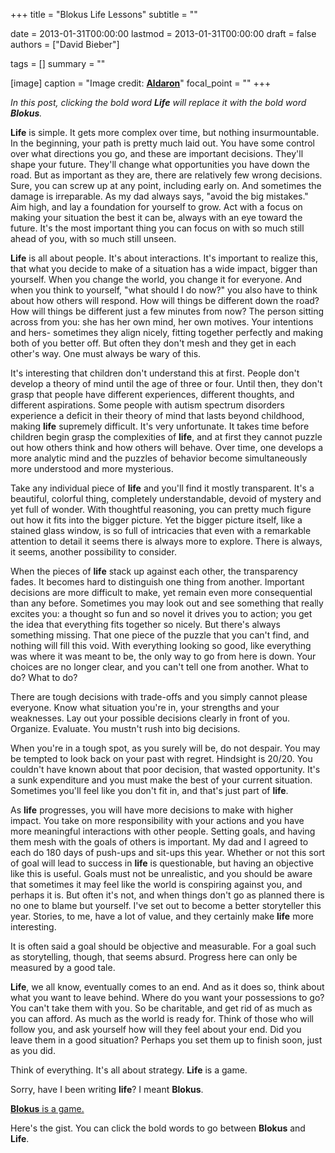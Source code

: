 +++
title = "Blokus Life Lessons"
subtitle = ""

date = 2013-01-31T00:00:00
lastmod = 2013-01-31T00:00:00
draft = false
authors = ["David Bieber"]

tags = []
summary = ""

[image]
  caption = "Image credit: [**Aldaron**](https://commons.wikimedia.org/wiki/File:BlockusFinalBoardCloseUp.jpg)"
  focal_point = ""
+++

<i>In this post, clicking the bold word **<span class="blokus">Life</span>** will replace it with the bold word **<span class="blokus">Blokus</span>**.</i>

**<span class="blokus">Life</span>** is simple. It gets more complex over time, but nothing insurmountable. In the beginning, your path is pretty much laid out. You have some control over what directions you go, and these are important decisions. They'll shape your future. They'll change what opportunities you have down the road. But as important as they are, there are relatively few wrong decisions. Sure, you can screw up at any point, including early on. And sometimes the damage is irreparable. As my dad always says, "avoid the big mistakes." Aim high, and lay a foundation for yourself to grow. Act with a focus on making your situation the best it can be, always with an eye toward the future. It's the most important thing you can focus on with so much still ahead of you, with so much still unseen.

**<span class="blokus">Life</span>** is all about people. It's about interactions. It's important to realize this, that what you decide to make of a situation has a wide impact, bigger than yourself. When you change the world, you change it for everyone. And when you think to yourself, "what should I do now?" you also have to think about how others will respond. How will things be different down the road? How will things be different just a few minutes from now? The person sitting across from you: she has her own mind, her own motives. Your intentions and hers- sometimes they align nicely, fitting together perfectly and making both of you better off. But often they don't mesh and they get in each other's way. One must always be wary of this.

It's interesting that children don't understand this at first. People don't develop a theory of mind until the age of three or four. Until then, they don't grasp that people have different experiences, different thoughts, and different aspirations. Some people with autism spectrum disorders experience a deficit in their theory of mind that lasts beyond childhood, making **<span class="blokus">life</span>** supremely difficult. It's very unfortunate. It takes time before children begin grasp the complexities of **<span class="blokus">life</span>**, and at first they cannot puzzle out how others think and how others will behave. Over time, one develops a more analytic mind and the puzzles of behavior become simultaneously more understood and more mysterious.

Take any individual piece of **<span class="blokus">life</span>** and you'll find it mostly transparent. It's a beautiful, colorful thing, completely understandable, devoid of mystery and yet full of wonder. With thoughtful reasoning, you can pretty much figure out how it fits into the bigger picture. Yet the bigger picture itself, like a stained glass window, is so full of intricacies that even with a remarkable attention to detail it seems there is always more to explore. There is always, it seems, another possibility to consider.

When the pieces of **<span class="blokus">life</span>** stack up against each other, the transparency fades. It becomes hard to distinguish one thing from another. Important decisions are more difficult to make, yet remain even more consequential than any before. Sometimes you may look out and see something that really excites you: a thought so fun and so novel it drives you to action; you get the idea that everything fits together so nicely. But there's always something missing. That one piece of the puzzle that you can't find, and nothing will fill this void. With everything looking so good, like everything was where it was meant to be, the only way to go from here is down. Your choices are no longer clear, and you can't tell one from another. What to do? What to do?

There are tough decisions with trade-offs and you simply cannot please everyone. Know what situation you're in, your strengths and your weaknesses. Lay out your possible decisions clearly in front of you. Organize. Evaluate. You mustn't rush into big decisions.

When you're in a tough spot, as you surely will be, do not despair. You may be tempted to look back on your past with regret. Hindsight is 20/20. You couldn't have known about that poor decision, that wasted opportunity. It's a sunk expenditure and you must make the best of your current situation. Sometimes you'll feel like you don't fit in, and that's just part of **<span class="blokus">life</span>**.

As **<span class="blokus">life</span>** progresses, you will have more decisions to make with higher impact. You take on more responsibility with your actions and you have more meaningful interactions with other people. Setting goals, and having them mesh with the goals of others is important. My dad and I agreed to each do 180 days of push-ups and sit-ups this year. Whether or not this sort of goal will lead to success in **<span class="blokus">life</span>** is questionable, but having an objective like this is useful. Goals must not be unrealistic, and you should be aware that sometimes it may feel like the world is conspiring against you, and perhaps it is. But often it's not, and when things don't go as planned there is no one to blame but yourself. I've set out to become a better storyteller this year. Stories, to me, have a lot of value, and they certainly make **<span class="blokus">life</span>** more interesting.

It is often said a goal should be objective and measurable. For a goal such as storytelling, though, that seems absurd. Progress here can only be measured by a good tale.

**<span class="blokus">Life</span>**, we all know, eventually comes to an end. And as it does so, think about what you want to leave behind. Where do you want your possessions to go? You can't take them with you. So be charitable, and get rid of as much as you can afford. As much as the world is ready for. Think of those who will follow you, and ask yourself how will they feel about your end. Did you leave them in a good situation? Perhaps you set them up to finish soon, just as you did.

Think of everything. It's all about strategy. **<span class="blokus">Life</span>** is a game.

Sorry, have I been writing **<span class="blokus">life</span>**? I meant **<span class="blokus">Blokus</span>**.

[**<span class="blokus">Blokus</span>** is a game.](http://en.wikipedia.org/wiki/Blokus)

Here's the gist. You can click the bold words to go between **<span class="blokus">Blokus</span>** and **<span class="blokus">Life</span>**.
<script src="https://gist.github.com/dbieber/4693513.js"></script>
